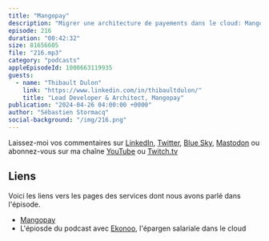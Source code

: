 ```yaml
---
title: "Mangopay"
description: "Migrer une architecture de payements dans le cloud: Mangopay fournit des services de payement à des sites webs très populaires. Dans cet épisode, nous parlons du métier des payements, de la conformité aux exigences bancaires et des architectures cloud. Quelle architecture pour opérer des services financiers régulés dans le cloud? Comment migrer vers le cloud AWS en deux étapes: lift and shift puis une réarchitecture. 18 mois pour migrer, puis dépecer un monolithe et nettoyer les restes. Découvrez comment Mangopay a conduit ce projet."
episode: 216
duration: "00:42:32"
size: 81656605
file: "216.mp3"
category: "podcasts"
appleEpisodeId: 1000663119935
guests:
  - name: "Thibault Dulon"
    link: "https://www.linkedin.com/in/thibaultdulon/"
    title: "Lead Developer & Architect, Mangopay"
publication: "2024-04-26 04:00:00 +0000"
author: "Sébastien Stormacq"
social-background: "/img/216.png"
---
```


Laissez-moi vos commentaires sur [LinkedIn](https://www.linkedin.com/in/sebastienstormacq/), [Twitter](https://twitter.com/sebsto), [Blue Sky](https://bsky.app/profile/sebsto.bsky.social), [Mastodon](https://awscommunity.social/@sebsto) ou abonnez-vous sur ma chaîne [YouTube](https://www.youtube.com/sebsto) ou [Twitch.tv](https://www.twitch.tv/sebAWS)

## Liens

Voici les liens vers les pages des services dont nous avons parlé dans l'épisode.

- [Mangopay](https://mangopay.com/)
- L'épiosde du podcast avec [Ekonoo](https://stormacq.com/podcasts/episode_117/index.html), l'épargen salariale dans le cloud